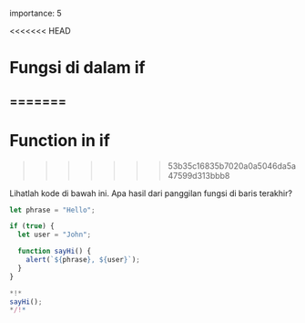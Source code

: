 importance: 5

<<<<<<< HEAD
# Fungsi di dalam if
=======
---
# Function in if
>>>>>>> 53b35c16835b7020a0a5046da5a47599d313bbb8

Lihatlah kode di bawah ini. Apa hasil dari panggilan fungsi di baris terakhir?

```js run
let phrase = "Hello";

if (true) {
  let user = "John";

  function sayHi() {
    alert(`${phrase}, ${user}`);
  }
}

*!*
sayHi();
*/!*
```
